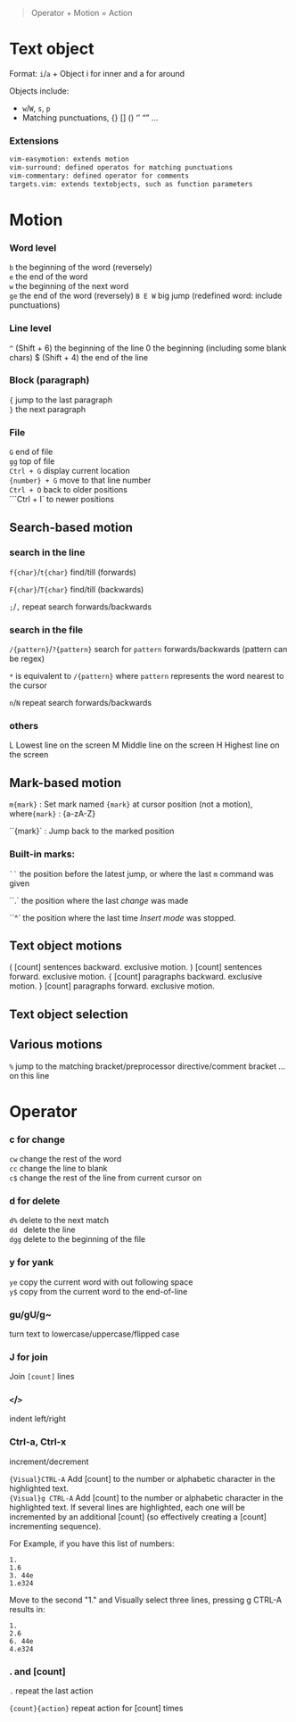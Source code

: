 > Operator + Motion = Action



# Text object

Format: `i`/`a` + Object   i for inner and a for around

Objects include:

- `w`/`W`, `s`, `p`
- Matching punctuations, {} [] () ‘’ “” …

### Extensions

```bash
vim-easymotion: extends motion
vim-surround: defined operatos for matching punctuations
vim-commentary: defined operator for comments
targets.vim: extends textobjects, such as function parameters
```

# Motion 

### Word level

`b`		   the beginning of the word (reversely)   
`e`	   	the end of the word  
`w`		   the beginning of the next word  
`ge`         the end of the word (reversely) 
`B E W`   big jump (redefined word: include punctuations)

### Line level

`^` (Shift + 6)		the beginning of the line 0			the beginning (including some blank chars) $ (Shift + 4)		the end of the line

### Block (paragraph)

`{`		jump to the last paragraph  
`}`			the next paragraph

### File

`G`		end of file  
`gg`		top of file  
`Ctrl + G`	display current location  
`{number} + G`	move to that line number  
`Ctrl + O`	back to older positions  
```Ctrl + I`	to newer positions

## Search-based motion

### search in the line

`f{char}`/`t{char}` find/till (forwards)    

`F{char}`/`T{char}` find/till (backwards)   

`;`/`,`                         repeat search forwards/backwards   

### search in the file

`/{pattern}`/`?{pattern}`            search for `pattern` forwards/backwards (pattern can be regex)

`*` is equivalent to `/{pattern}`   where `pattern` represents the word nearest to the cursor

`n`/`N`                                                  repeat search forwards/backwards

### others

L	Lowest line on the screen M	Middle line on the screen H	Highest line on the screen



## Mark-based motion

`m{mark}` : Set mark named `{mark}` at cursor position (not a motion), where`{mark}` : {a-zA-Z}  

``{mark}` : Jump back to the marked position

### Built-in marks:

` `` ` the position before the latest jump, or where the last `m` command was given

``.` the position where the last *change* was made

``^` the position where the last time *Insert mode* was stopped.

## Text object motions

(                       [count] sentences backward. exclusive motion. )                       [count] sentences forward.  exclusive motion. {                       [count] paragraphs backward.  exclusive motion. }                       [count] paragraphs forward.  exclusive motion.

## Text object selection



## Various motions

`%`    jump to the matching bracket/preprocessor directive/comment bracket … on this line



# Operator

### c for change

`cw`	change the rest of the word  
`cc`	change the line to blank  
`c$`	change the rest of the line from current cursor on

### d for delete

`d%`   delete to the next match  
`dd `   delete the line  
`dgg` delete to the beginning of the file

### y for yank

`ye`	copy the current word with out following space  
`y$`	copy from the current word to the end-of-line

### gu/gU/g~

turn text to lowercase/uppercase/flipped case

### J for join

Join `[count]` lines

### `<`/`>`

indent left/right

### Ctrl-a, Ctrl-x

increment/decrement

`{Visual}CTRL-A`          Add [count] to the number or alphabetic character in the highlighted text.  
`{Visual}g CTRL-A`        Add [count] to the number or alphabetic character in the highlighted text. If several lines are highlighted, each one will be incremented by an additional [count] (so effectively creating a [count] incrementing sequence). 

For Example, if you have this list of numbers: 

```
1. 
1.6
3. 44e 
1.e324
```

Move to the second "1." and Visually select three lines, pressing g CTRL-A results in:

```
1.
2.6  
6. 44e
4.e324
```



### . and [count]

`.` repeat the last action

`{count}{action}` repeat action for [count] times